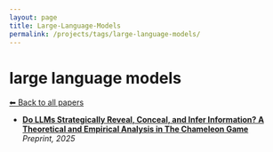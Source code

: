 ```yaml
---
layout: page
title: Large-Language-Models
permalink: /projects/tags/large-language-models/
---
```


# large language models
[⬅ Back to all papers](../papers.md)

- **[Do LLMs Strategically Reveal, Conceal, and Infer Information? A Theoretical and Empirical Analysis in The Chameleon Game](../papers.md)**  
  *Preprint, 2025*